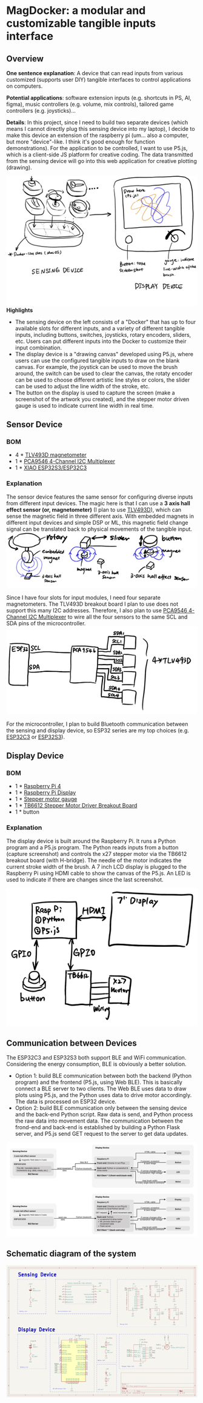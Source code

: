 # MagDocker: a modular and customizable tangible inputs interface 
## Overview
**One sentence explanation**: A device that can read inputs from various customized (supports user DIY) tangible interfaces to control applications on computers.

**Potential applications**: software extension inputs (e.g. shortcuts in PS, AI, figma), music controllers (e.g. volume, mix controls), tailored game controllers (e.g. joysticks)…

**Details**: In this project, since I need to build two separate devices (which means I cannot directly plug this sensing device into my laptop), I decide to make this device an extension of the raspberry pi (um... also a computer, but more "device"-like. I think it's good enough for function demonstrations). For the application to be controlled, I want to use P5.js, which is a client-side JS platform for creative coding. The data transmitted from the sensing device will go into this web application for creative plotting (drawing).

![overview_sketch](./img/overview_sketch.jpeg)
**Highlights**
- The sensing device on the left consists of a "Docker" that has up to four available slots for different inputs, and a variety of different tangible inputs, including buttons, switches, joysticks, rotary encoders, sliders, etc. Users can put different inputs into the Docker to customize their input combination.
- The display device is a "drawing canvas" developed using P5.js, where users can use the configured tangible inputs to draw on the blank canvas. For example, the joystick can be used to move the brush around, the switch can be used to clear the canvas, the rotaty encoder can be used to choose different artistic line styles or colors, the slider can be used to adjust the line width of the stroke, etc.
- The button on the display is used to capture the screen (make a screenshot of the artwork you created), and the stepper motor driven gauge is used to indicate current line width in real time.


## Sensor Device
### BOM
- 4 * [TLV493D magnetometer](https://www.adafruit.com/product/4366)
- 1 * [PCA9546 4-Channel I2C Multiplexer](https://www.adafruit.com/product/5663?gad_source=1&gclid=CjwKCAiA44OtBhAOEiwAj4gpOQNsuiN8hg1QvpYTfDjro9lVUyD4wOL_vgsaaYoJqwa46neCTyKjBBoCxAYQAvD_BwE)
- 1 * [XIAO ESP32S3/ESP32C3](https://www.seeedstudio.com/XIAO-ESP32S3-p-5627.html)

### Explanation
The sensor device features the same sensor for configuring diverse inputs from different input devices. The magic here is that I can use a **3 axis hall effect sensor (or, magnetometer)** (I plan to use [TLV493D](https://www.adafruit.com/product/4366)), which can sense the magnetic field in three different axis. With embedded magnets in different input devices and simple DSP or ML, this magnetic field change signal can be translated back to physical movements of the tangible input.<br>
![hall_effect_sense](./img/hall_effect.jpeg)

Since I have four slots for input modules, I need four separate magnetometers. The TLV493D breakout board I plan to use does not support this many I2C addresses. Therefore, I also plan to use [PCA9546 4-Channel I2C Multiplexer](https://www.adafruit.com/product/5663?gad_source=1&gclid=CjwKCAiA44OtBhAOEiwAj4gpOQNsuiN8hg1QvpYTfDjro9lVUyD4wOL_vgsaaYoJqwa46neCTyKjBBoCxAYQAvD_BwE) to wire all the four sensors to the same SCL and SDA pins of the microcontroller.
![multiplexer](./img/multiplexer.jpeg)

For the microcontroller, I plan to build Bluetooth communication between the sensing and display device, so ESP32 series are my top choices (e.g. [ESP32C3](https://www.seeedstudio.com/Seeed-XIAO-ESP32C3-p-5431.html) or [ESP32S3](https://www.seeedstudio.com/XIAO-ESP32S3-p-5627.html)).

## Display Device
### BOM
- 1 * [Raspberry Pi 4](https://www.raspberrypi.com/products/raspberry-pi-4-model-b/)
- 1 * [Raspberry Pi Display](https://www.amazon.com/dp/B097H277WS?ref_=cm_sw_r_apin_dp_H4QJ45A799ZPF6NZQ4QH&language=en-US&th=1)
- 1 * [Stepper motor gauge](https://www.adafruit.com/product/2424)
- 1 * [TB6612 Stepper Motor Driver Breakout Board](https://www.adafruit.com/product/2448)
- 1 * button

### Explanation
The display device is built around the Raspberry Pi. It runs a Python program and a P5.js program. The Python reads inputs from a button (capture screenshot) and controls the x27 stepper motor via the TB6612 breakout board (with H-bridge). The needle of the motor indicates the current stroke width of the brush. A 7 inch LCD display is plugged to the Raspberry Pi using HDMI cable to show the canvas of the P5.js. An LED is used to indicate if there are changes since the last screenshot.

![display_device](./img/display_sch.jpeg)

## Communication between Devices
The ESP32C3 and ESP32S3 both support BLE and WiFi communication. Considering the energy consumption, BLE is obviously a better solution.
- Option 1: build BLE communication between both the backend (Python program) and the frontend (P5.js, using Web BLE). This is basically connect a BLE server to two clients. The Web BLE uses data to draw plots using P5.js, and the Python uses data to drive motor accordingly. The data is processed on ESP32 device.
- Option 2: build BLE communication only between the sensing device and the back-end Python script. Raw data is send, and Python process the raw data into movement data. The communication between the frond-end and back-end is established by building a Python Flask server, and P5.js send GET request to the server to get data updates.

![communication](./img/communication.png)

## Schematic diagram of the system
![schematic](./img/schematic.png)
